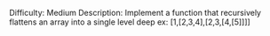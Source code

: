 Difficulty: Medium
Description: Implement a function that recursively flattens an array into a single level deep
ex: [1,[2,3,4],[2,3,[4,[5]]]]
